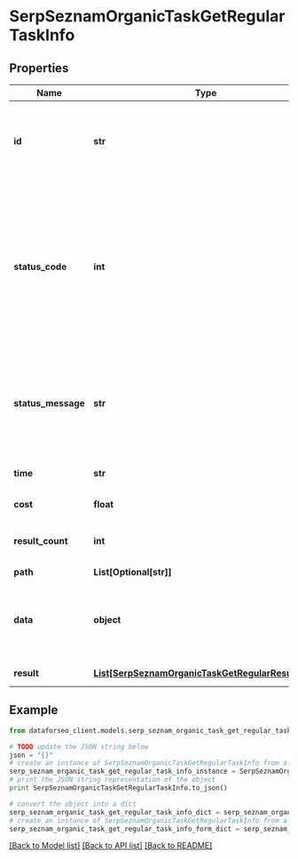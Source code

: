 # SerpSeznamOrganicTaskGetRegularTaskInfo


## Properties

Name | Type | Description | Notes
------------ | ------------- | ------------- | -------------
**id** | **str** | task identifier unique task identifier in our system in the UUID format | [optional] 
**status_code** | **int** | status code of the task generated by DataForSEO, can be within the following range: 10000-60000 you can find the full list of the response codes here | [optional] 
**status_message** | **str** | informational message of the task you can find the full list of general informational messages here | [optional] 
**time** | **str** | execution time, seconds | [optional] 
**cost** | **float** | total tasks cost, USD | [optional] 
**result_count** | **int** | number of elements in the result array | [optional] 
**path** | **List[Optional[str]]** | URL path | [optional] 
**data** | **object** | contains the same parameters that you specified in the POST request | [optional] 
**result** | [**List[SerpSeznamOrganicTaskGetRegularResultInfo]**](SerpSeznamOrganicTaskGetRegularResultInfo.md) | array of results | [optional] 

## Example

```python
from dataforseo_client.models.serp_seznam_organic_task_get_regular_task_info import SerpSeznamOrganicTaskGetRegularTaskInfo

# TODO update the JSON string below
json = "{}"
# create an instance of SerpSeznamOrganicTaskGetRegularTaskInfo from a JSON string
serp_seznam_organic_task_get_regular_task_info_instance = SerpSeznamOrganicTaskGetRegularTaskInfo.from_json(json)
# print the JSON string representation of the object
print SerpSeznamOrganicTaskGetRegularTaskInfo.to_json()

# convert the object into a dict
serp_seznam_organic_task_get_regular_task_info_dict = serp_seznam_organic_task_get_regular_task_info_instance.to_dict()
# create an instance of SerpSeznamOrganicTaskGetRegularTaskInfo from a dict
serp_seznam_organic_task_get_regular_task_info_form_dict = serp_seznam_organic_task_get_regular_task_info.from_dict(serp_seznam_organic_task_get_regular_task_info_dict)
```
[[Back to Model list]](../README.md#documentation-for-models) [[Back to API list]](../README.md#documentation-for-api-endpoints) [[Back to README]](../README.md)


